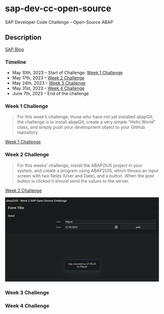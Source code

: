# sap-dev-cc-open-source
SAP Developer Code Challenge – Open-Source ABAP 


## Description

[SAP Blog](https://blogs.sap.com/2023/05/10/sap-developer-code-challenge-open-source-abap/)

### Timeline

- May 10th, 2023 – Start of Challenge: [Week 1 Challenge](#week-1-challenge)
- May 17th, 2023 – [Week 2 Challenge](#week-2-challenge)
- May 24th, 2023 – [Week 3 Challenge](#week-3-challenge)
- May 31st, 2023 – [Week 4 Challenge](#week-4-challenge)
- June 7th, 2023 – End of the challenge

### Week 1 Challenge

>For this week’s challenge, those who have not yet installed abapGit, the challenge is to install abapGit, create a very simple “Hello World” class, and simply push your development object to your GitHub repository.  

[Week 1 Challenge](https://groups.community.sap.com/t5/application-development/sap-developer-code-challenge-open-source-abap-week-1/m-p/259306#M1284)

### Week 2 Challenge

>For this weeks’ challenge, install the ABAP2IU5 project in your system, and create a program using ABAP2UI5, which throws an input screen with two fields (User and Date), and a button.  When the post button is clicked it should send the values to the server.

[Week 2 Challenge](https://groups.community.sap.com/t5/application-development/sap-developer-code-challenge-open-source-abap-week-2/m-p/260727#M1372)

![week2 Result](assets/screenshots/screenshot_week2.png)

### Week 3 Challenge



### Week 4 Challenge

